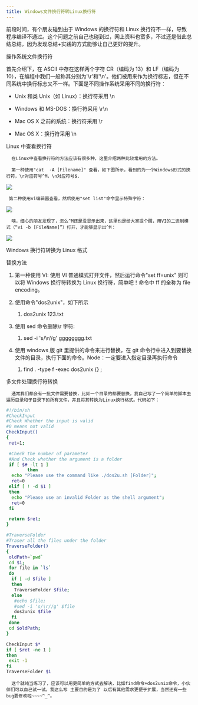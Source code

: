 ```yaml
---
title: Windows文件换行符转Linux换行符
---
```


前段时间，有个朋友碰到由于 Windows 的换行符和 Linux 换行符不一样，导致程序编译不通过。这个问题之前自己也碰到过，网上资料也蛮多，不过还是借此总结总结，因为发现总结+实践的方式能够让自己更好的提升。

操作系统文件换行符

首先介绍下，在 ASCII 中存在这样两个字符 CR（编码为 13）和 LF（编码为 10），在编程中我们一般称其分别为'\r'和'\n'。他们被用来作为换行标志，但在不同系统中换行标志又不一样。下面是不同操作系统采用不同的换行符：

- Unix 和类 Unix（如 Linux）：换行符采用 \n

- Windows 和 MS-DOS：换行符采用 \r\n

- Mac OS X 之前的系统：换行符采用 \r

- Mac OS X：换行符采用 \n

Linux 中查看换行符

      在Linux中查看换行符的方法应该有很多种，这里介绍两种比较常用的方法。

      第一种使用"cat  -A [Filename]" 查看，如下图所示，看到的为一个Windows形式的换行符，\r对应符号^M，\n对应符号$.

![](https://notes-learning.oss-cn-beijing.aliyuncs.com/dpdq7l/1616166269671-c8b5ded5-c271-40cf-b020-da3982fe0e6a.jpeg)

     第二种使用vi编辑器查看，然后使用"set list"命令显示特殊字符：

![](https://notes-learning.oss-cn-beijing.aliyuncs.com/dpdq7l/1616166269630-cb766b5e-f716-47f5-b059-38316b6a2b15.jpeg)

      咦，细心的朋友发现了，怎么^M还是没显示出来，这里也是给大家提个醒，用VI的二进制模式（“vi -b [FileName]”）打开，才能够显示出^M：

![](https://notes-learning.oss-cn-beijing.aliyuncs.com/dpdq7l/1616166269631-a080ab28-bbae-4f16-b8fc-4bf5f96c470b.jpeg)

Windows 换行符转换为 Linux 格式

替换方法

1. 第一种使用 VI: 使用 VI 普通模式打开文件，然后运行命令"set ff=unix" 则可以将 Windows 换行符转换为 Linux 换行符，简单吧！命令中 ff 的全称为 file encoding。

2. 使用命令"dos2unix"，如下所示

   1. dos2unix 123.txt

3. 使用 sed 命令删除\r 字符:

   1. sed -i 's/\r//g' gggggggg.txt

4. 使用 windows 版 git 里提供的命令来进行替换，在 git 命令行中进入到要替换文件的目录，执行下面的命令。Node：一定要进入指定目录再执行命令

   1. find . -type f -exec dos2unix {} ;

多文件处理换行符转换

      通常我们都会有一批文件需要替换，比如一个目录的都要替换，我自己写了一个简单的脚本去遍历目录和子目录下的所有文件，并且将其转换为Linux换行格式。代码如下：

```bash
#!/bin/sh
#CheckInput
#Check Whether the input is valid
#0 means not valid
CheckInput()
{
 ret=1;

 #Check the number of parameter
 #And Check whether the argument is a folder
 if [ $# -lt 1 ]
        then
  echo "Please use the command like ./dos2u.sh [Folder]";
  ret=0
 elif [ ! -d $1 ]
 then
  echo "Please use an invalid Folder as the shell argument";
  ret=0
 fi

 return $ret;
}

#TraverseFolder
#Traser all the files under the folder
TraverseFolder()
{
 oldPath=`pwd`
 cd $1;
 for file in `ls`
 do
  if [ -d $file ]
  then
   TraverseFolder $file;
  else
   #echo $file;
   #sed -i 's/\r//g' $file
   dos2unix $file
  fi
 done
 cd $oldPath;
}

CheckInput $*
if [ $ret -ne 1 ]
then
 exit -1
fi
TraverseFolder $1
```

      这个就纯当练习了，应该可以用更简单的方式去解决，比如find命令+dos2unix命令，小伙伴们可以自己试一试。我这么写 主要目的是为了 以后有其他需求更便于扩展，当然还有一些bug要修改啦~~~~^_^。
